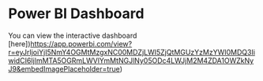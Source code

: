 # Power BI Dashboard

You can view the interactive dashboard [here])https://app.powerbi.com/view?r=eyJrIjoiYjI5NmY4OGMtMzgxNC00MDZjLWI5ZjQtMGUzYzMzYWI0MDQ3IiwidCI6IjlmMTA5OGRmLWVlYmMtNGJlNy05ODc4LWJjM2M4ZDA1OWZkNyJ9&embedImagePlaceholder=true)
